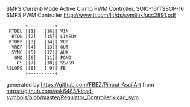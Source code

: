 SMPS Current-Mode Active Clamp PWM Controller, SOIC-16/TSSOP-16
SMPS PWM Controller
http://www.ti.com/lit/ds/symlink/ucc2891.pdf


	       +----------+
	 RTDEL |[1]   [16]| VIN
	  RTON |[2]   [15]| LINEUV
	 RTOFF |[3]   [14]| VDD
	  VREF |[4]   [13]| OUT
	  SYNC |[5]   [12]| AUX
	   GND |[6]   [11]| PGND
	    CS |[7]   [10]| SS/SD
	RSLOPE |[8]   [ 9]| FB
	       +----------+


generated by https://github.com/FBEZ/Pinout-AsciiArt from https://github.com/ask6483/kicad-symbols/blob/master/Regulator_Controller.kicad_sym